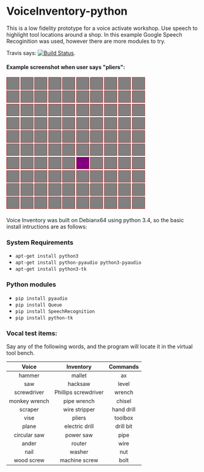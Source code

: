 # VoiceInventory-python
This is a low fidelity prototype for a voice activate workshop. Use speech to highlight tool locations around a shop. In this example Google Speech Recoginition was used, however there are more modules to try. 

Travis says: 
[![Build Status](https://travis-ci.org/zacpez/VoiceInventory-python.svg?branch=master)](https://travis-ci.org/pantsbuild/pants/branches).

#### Example screenshot when user says "pliers": ####

![Prototype positional output](https://github.com/zacpez/VoiceInventory-python/blob/master/inventory-sample.png?raw=true)

Voice Inventory was built on Debianx64 using python 3.4, so the basic install intructions are as follows:

### System Requirements ###
* ``apt-get install python3``
* ``apt-get install python-pyaudio python3-pyaudio``
* ``apt-get install python3-tk``

### Python modules ###
* ``pip install pyaudio``
* ``pip install Queue``
* ``pip install SpeechRecognition``
* ``pip install python-tk``

### Vocal test items: ###
Say any of the following words, and the program will locate it in the virtual tool bench.

 Voice  | Inventory | Commands 
| :--------------------------: | :---------------------------: | :------------------------------: |
| hammer | mallet | ax |
| saw | hacksaw | level|
| screwdriver | Phillips screwdriver | wrench |
| monkey wrench| pipe wrench | chisel |
| scraper | wire stripper | hand drill |
| vise | pliers | toolbox | 
| plane | electric drill | drill bit |
| circular saw | power saw | pipe |
| ander | router | wire |
| nail | washer | nut
| wood screw | machine screw | bolt | 



